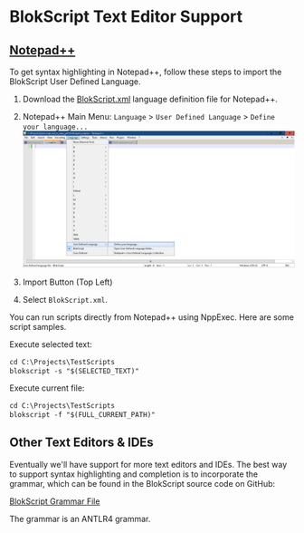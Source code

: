 # BlokScript Text Editor Support

## [Notepad++](https://notepad-plus-plus.org/)

To get syntax highlighting in Notepad++, follow these steps to import the BlokScript User Defined Language.  

1. Download the [BlokScript.xml](BlokScript.xml) language definition file for Notepad++.

1. Notepad++ Main Menu: `Language` > `User Defined Language` > `Define your language...`
![](NotepadPlusPlusUserDefinedLanguageScreenshot.png)
1. Import Button (Top Left)
1. Select `BlokScript.xml`.

You can run scripts directly from Notepad++ using NppExec.  Here are some script samples.

Execute selected text:

	cd C:\Projects\TestScripts
	blokscript -s "$(SELECTED_TEXT)"

Execute current file:

	cd C:\Projects\TestScripts
	blokscript -f "$(FULL_CURRENT_PATH)"

## Other Text Editors & IDEs

Eventually we'll have support for more text editors and IDEs. The best way to support syntax highlighting and completion is to incorporate the grammar, which can be found in the BlokScript source code on GitHub:

[BlokScript Grammar File](https://github.com/cwses1/blokscript/blob/main/Grammar_BuildScripts/BlokScriptGrammar.g4)

The grammar is an ANTLR4 grammar.
